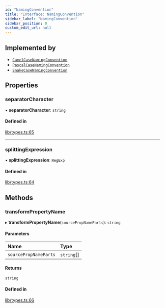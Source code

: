 ```yaml
---
id: "NamingConvention"
title: "Interface: NamingConvention"
sidebar_label: "NamingConvention"
sidebar_position: 0
custom_edit_url: null
---
```


## Implemented by

- [`CamelCaseNamingConvention`](../classes/CamelCaseNamingConvention.md)
- [`PascalCaseNamingConvention`](../classes/PascalCaseNamingConvention.md)
- [`SnakeCaseNamingConvention`](../classes/SnakeCaseNamingConvention.md)

## Properties

### separatorCharacter

• **separatorCharacter**: `string`

#### Defined in

[lib/types.ts:65](https://github.com/nartc/mapper/blob/a29e3690/packages/core/src/lib/types.ts#L65)

___

### splittingExpression

• **splittingExpression**: `RegExp`

#### Defined in

[lib/types.ts:64](https://github.com/nartc/mapper/blob/a29e3690/packages/core/src/lib/types.ts#L64)

## Methods

### transformPropertyName

▸ **transformPropertyName**(`sourcePropNameParts`): `string`

#### Parameters

| Name | Type |
| :------ | :------ |
| `sourcePropNameParts` | `string`[] |

#### Returns

`string`

#### Defined in

[lib/types.ts:66](https://github.com/nartc/mapper/blob/a29e3690/packages/core/src/lib/types.ts#L66)

